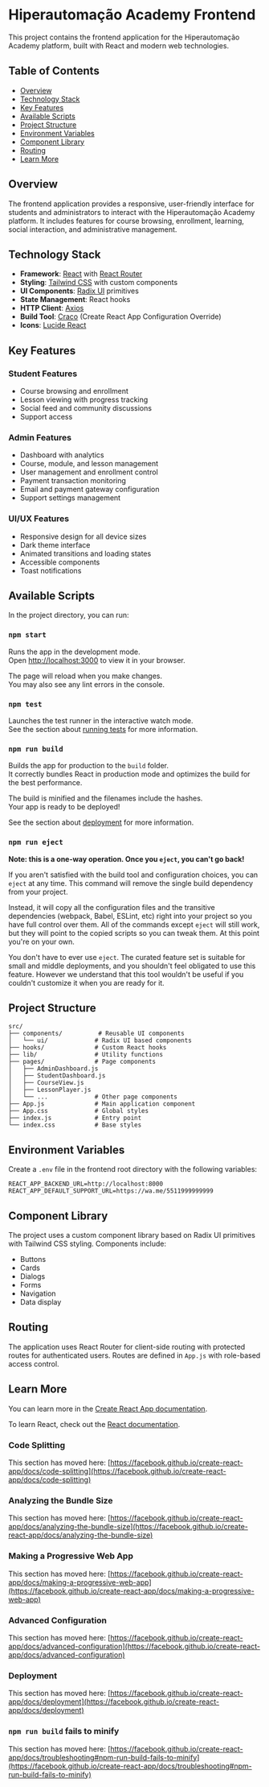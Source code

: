 # Hiperautomação Academy Frontend

This project contains the frontend application for the Hiperautomação Academy platform, built with React and modern web technologies.

## Table of Contents
- [Overview](#overview)
- [Technology Stack](#technology-stack)
- [Key Features](#key-features)
- [Available Scripts](#available-scripts)
- [Project Structure](#project-structure)
- [Environment Variables](#environment-variables)
- [Component Library](#component-library)
- [Routing](#routing)
- [Learn More](#learn-more)

## Overview

The frontend application provides a responsive, user-friendly interface for students and administrators to interact with the Hiperautomação Academy platform. It includes features for course browsing, enrollment, learning, social interaction, and administrative management.

## Technology Stack

- **Framework**: [React](https://reactjs.org/) with [React Router](https://reactrouter.com/)
- **Styling**: [Tailwind CSS](https://tailwindcss.com/) with custom components
- **UI Components**: [Radix UI](https://www.radix-ui.com/) primitives
- **State Management**: React hooks
- **HTTP Client**: [Axios](https://axios-http.com/)
- **Build Tool**: [Craco](https://github.com/gsoft-inc/craco) (Create React App Configuration Override)
- **Icons**: [Lucide React](https://lucide.dev/)

## Key Features

### Student Features
- Course browsing and enrollment
- Lesson viewing with progress tracking
- Social feed and community discussions
- Support access

### Admin Features
- Dashboard with analytics
- Course, module, and lesson management
- User management and enrollment control
- Payment transaction monitoring
- Email and payment gateway configuration
- Support settings management

### UI/UX Features
- Responsive design for all device sizes
- Dark theme interface
- Animated transitions and loading states
- Accessible components
- Toast notifications

## Available Scripts

In the project directory, you can run:

### `npm start`

Runs the app in the development mode.\
Open [http://localhost:3000](http://localhost:3000) to view it in your browser.

The page will reload when you make changes.\
You may also see any lint errors in the console.

### `npm test`

Launches the test runner in the interactive watch mode.\
See the section about [running tests](https://facebook.github.io/create-react-app/docs/running-tests) for more information.

### `npm run build`

Builds the app for production to the `build` folder.\
It correctly bundles React in production mode and optimizes the build for the best performance.

The build is minified and the filenames include the hashes.\
Your app is ready to be deployed!

See the section about [deployment](https://facebook.github.io/create-react-app/docs/deployment) for more information.

### `npm run eject`

**Note: this is a one-way operation. Once you `eject`, you can't go back!**

If you aren't satisfied with the build tool and configuration choices, you can `eject` at any time. This command will remove the single build dependency from your project.

Instead, it will copy all the configuration files and the transitive dependencies (webpack, Babel, ESLint, etc) right into your project so you have full control over them. All of the commands except `eject` will still work, but they will point to the copied scripts so you can tweak them. At this point you're on your own.

You don't have to ever use `eject`. The curated feature set is suitable for small and middle deployments, and you shouldn't feel obligated to use this feature. However we understand that this tool wouldn't be useful if you couldn't customize it when you are ready for it.

## Project Structure

```
src/
├── components/          # Reusable UI components
│   └── ui/             # Radix UI based components
├── hooks/              # Custom React hooks
├── lib/                # Utility functions
├── pages/              # Page components
│   ├── AdminDashboard.js
│   ├── StudentDashboard.js
│   ├── CourseView.js
│   ├── LessonPlayer.js
│   └── ...             # Other page components
├── App.js              # Main application component
├── App.css             # Global styles
├── index.js            # Entry point
└── index.css           # Base styles
```

## Environment Variables

Create a `.env` file in the frontend root directory with the following variables:

```env
REACT_APP_BACKEND_URL=http://localhost:8000
REACT_APP_DEFAULT_SUPPORT_URL=https://wa.me/5511999999999
```

## Component Library

The project uses a custom component library based on Radix UI primitives with Tailwind CSS styling. Components include:
- Buttons
- Cards
- Dialogs
- Forms
- Navigation
- Data display

## Routing

The application uses React Router for client-side routing with protected routes for authenticated users. Routes are defined in `App.js` with role-based access control.

## Learn More

You can learn more in the [Create React App documentation](https://facebook.github.io/create-react-app/docs/getting-started).

To learn React, check out the [React documentation](https://reactjs.org/).

### Code Splitting

This section has moved here: [https://facebook.github.io/create-react-app/docs/code-splitting](https://facebook.github.io/create-react-app/docs/code-splitting)

### Analyzing the Bundle Size

This section has moved here: [https://facebook.github.io/create-react-app/docs/analyzing-the-bundle-size](https://facebook.github.io/create-react-app/docs/analyzing-the-bundle-size)

### Making a Progressive Web App

This section has moved here: [https://facebook.github.io/create-react-app/docs/making-a-progressive-web-app](https://facebook.github.io/create-react-app/docs/making-a-progressive-web-app)

### Advanced Configuration

This section has moved here: [https://facebook.github.io/create-react-app/docs/advanced-configuration](https://facebook.github.io/create-react-app/docs/advanced-configuration)

### Deployment

This section has moved here: [https://facebook.github.io/create-react-app/docs/deployment](https://facebook.github.io/create-react-app/docs/deployment)

### `npm run build` fails to minify

This section has moved here: [https://facebook.github.io/create-react-app/docs/troubleshooting#npm-run-build-fails-to-minify](https://facebook.github.io/create-react-app/docs/troubleshooting#npm-run-build-fails-to-minify)
